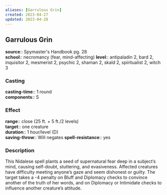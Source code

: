 ```yaml
---
aliases: [Garrulous Grin]
created: 2023-04-27
updated: 2023-04-28
---
```


## Garrulous Grin

**source**:: Spymaster's Handbook pg. 28  
**school**:: necromancy (fear, mind-affecting)
**level**:: antipaladin 2, bard 2, inquisitor 2, mesmerist 2, psychic 2, shaman 2, skald 2, spiritualist 2, witch 3

### Casting

**casting-time**:: 1 round  
**components**:: S

### Effect

**range**:: close (25 ft. + 5 ft./2 levels)  
**target**:: one creature  
**duration**:: 1 hour/level (D)  
**saving-throw**:: Will negates
**spell-resistance**:: yes

### Description

This Nidalese spell plants a seed of supernatural fear deep in a subject’s mind, causing self-doubt, stuttering, and evasiveness. Affected creatures have difficulty meeting anyone’s gaze and seem dishonest or guilty. The target takes a -4 penalty on Bluff and Diplomacy checks to convince another of the truth of her words, and on Diplomacy or Intimidate checks to influence another creature’s attitude.

